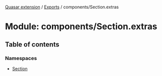 [Quasar extension](../index.md) / [Exports](../modules.md) / components/Section.extras

# Module: components/Section.extras

## Table of contents

### Namespaces

- [Section](components_Section_extras.Section.md)
